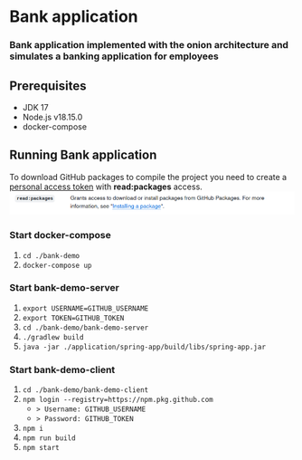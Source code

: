 # Bank application

### Bank application implemented with the onion architecture and simulates a banking application for employees

## Prerequisites

* JDK 17
* Node.js v18.15.0
* docker-compose

## Running Bank application
To download GitHub packages to compile the project you need to create a [personal access token](https://docs.github.com/en/authentication/keeping-your-account-and-data-secure/creating-a-personal-access-token)
with **read:packages** access. 
![read_packages.png](read_packages.png)

### Start docker-compose

1. `cd ./bank-demo`
2. `docker-compose up`

### Start bank-demo-server

1. `export USERNAME=GITHUB_USERNAME`
2. `export TOKEN=GITHUB_TOKEN`
3. `cd ./bank-demo/bank-demo-server`
4. `./gradlew build`
5. `java -jar ./application/spring-app/build/libs/spring-app.jar`

### Start bank-demo-client

1. `cd ./bank-demo/bank-demo-client`
2. `npm login --registry=https://npm.pkg.github.com` 
    * `> Username: GITHUB_USERNAME`
    * `> Password: GITHUB_TOKEN`
3. `npm i`
4. `npm run build`
5. `npm start`